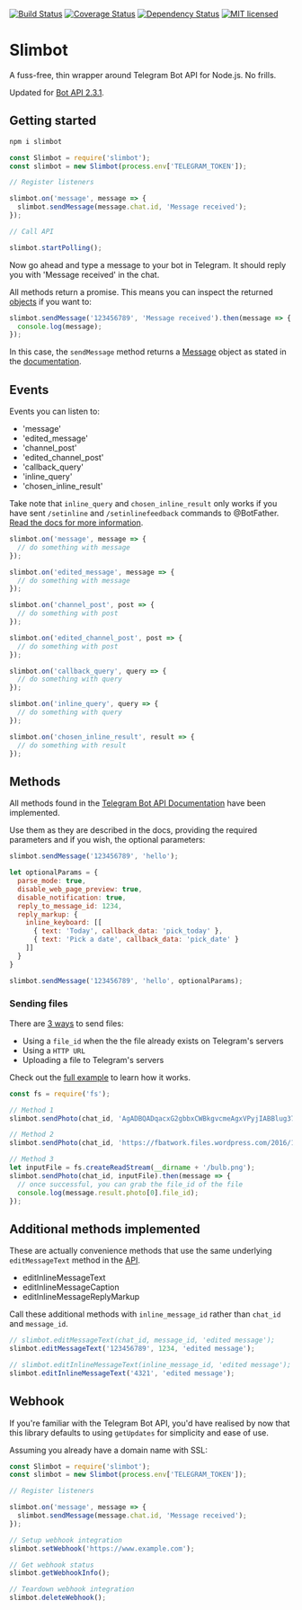 [![Build Status](https://travis-ci.org/edisonchee/slimbot.svg?branch=master)](https://travis-ci.org/edisonchee/slimbot)
[![Coverage Status](https://coveralls.io/repos/github/edisonchee/slimbot/badge.svg?branch=master)](https://coveralls.io/github/edisonchee/slimbot?branch=master)
[![Dependency Status](https://david-dm.org/edisonchee/slimbot.svg)](https://david-dm.org/edisonchee/slimbot)
[![MIT licensed](https://img.shields.io/badge/license-MIT-blue.svg)](https://raw.githubusercontent.com/edisonchee/slimbot/master/LICENSE)

# Slimbot

A fuss-free, thin wrapper around Telegram Bot API for Node.js. No frills.

Updated for [Bot API 2.3.1](https://core.telegram.org/bots/api-changelog#december-4-2016).

## Getting started

```javascript
npm i slimbot
```

```javascript
const Slimbot = require('slimbot');
const slimbot = new Slimbot(process.env['TELEGRAM_TOKEN']);

// Register listeners

slimbot.on('message', message => {
  slimbot.sendMessage(message.chat.id, 'Message received');
});

// Call API

slimbot.startPolling();
```

Now go ahead and type a message to your bot in Telegram. It should reply you with 'Message received' in the chat.

All methods return a promise. This means you can inspect the returned [objects](https://core.telegram.org/bots/api#available-types) if you want to:

```javascript
slimbot.sendMessage('123456789', 'Message received').then(message => {
  console.log(message);
});
```

In this case, the ```sendMessage``` method returns a [Message](https://core.telegram.org/bots/api#message) object as stated in the [documentation](https://core.telegram.org/bots/api#sendmessage).

## Events

Events you can listen to:
* 'message'
* 'edited_message'
* 'channel_post'
* 'edited_channel_post'
* 'callback_query'
* 'inline_query'
* 'chosen_inline_result'

Take note that ```inline_query``` and ```chosen_inline_result``` only works if you have sent ```/setinline``` and ```/setinlinefeedback``` commands to @BotFather. [Read the docs for more information](https://core.telegram.org/bots/inline).

```javascript
slimbot.on('message', message => {
  // do something with message
});

slimbot.on('edited_message', message => {
  // do something with message
});

slimbot.on('channel_post', post => {
  // do something with post
});

slimbot.on('edited_channel_post', post => {
  // do something with post
});

slimbot.on('callback_query', query => {
  // do something with query
});

slimbot.on('inline_query', query => {
  // do something with query
});

slimbot.on('chosen_inline_result', result => {
  // do something with result
});
```

## Methods

All methods found in the [Telegram Bot API Documentation](https://core.telegram.org/bots/api#available-methods) have been implemented.

Use them as they are described in the docs, providing the required parameters and if you wish, the optional parameters:

```javascript
slimbot.sendMessage('123456789', 'hello');

let optionalParams = {
  parse_mode: true,
  disable_web_page_preview: true,
  disable_notification: true,
  reply_to_message_id: 1234,
  reply_markup: {
    inline_keyboard: [[
      { text: 'Today', callback_data: 'pick_today' },
      { text: 'Pick a date', callback_data: 'pick_date' }
    ]]
  }
}

slimbot.sendMessage('123456789', 'hello', optionalParams);
```

### Sending files

There are [3 ways](https://core.telegram.org/bots/api#sending-files) to send files:
* Using a ```file_id``` when the the file already exists on Telegram's servers
* Using a ```HTTP URL```
* Uploading a file to Telegram's servers

Check out the [full example](https://github.com/edisonchee/slimbot/blob/master/examples/sendFile.js) to learn how it works.

```javascript
const fs = require('fs');

// Method 1
slimbot.sendPhoto(chat_id, 'AgADBQADqacxG2gbbxCWBkgvcmeAgxVPyjIABBlug37DKyhDEU0AAgI');

// Method 2
slimbot.sendPhoto(chat_id, 'https://fbatwork.files.wordpress.com/2016/10/govtech-logo.jpg');

// Method 3
let inputFile = fs.createReadStream(__dirname + '/bulb.png');
slimbot.sendPhoto(chat_id, inputFile).then(message => {
  // once successful, you can grab the file_id of the file
  console.log(message.result.photo[0].file_id);
});
```

## Additional methods implemented
These are actually convenience methods that use the same underlying ```editMessageText``` method in the [API](https://core.telegram.org/bots/api#editmessagetext).
* editInlineMessageText
* editInlineMessageCaption
* editInlineMessageReplyMarkup

Call these additional methods with ```inline_message_id``` rather than ```chat_id``` and ```message_id```.

```javascript
// slimbot.editMessageText(chat_id, message_id, 'edited message');
slimbot.editMessageText('123456789', 1234, 'edited message');

// slimbot.editInlineMessageText(inline_message_id, 'edited message');
slimbot.editInlineMessageText('4321', 'edited message');
```

## Webhook
If you're familiar with the Telegram Bot API, you'd have realised by now that this library defaults to using ```getUpdates``` for simplicity and ease of use.

Assuming you already have a domain name with SSL:
```javascript
const Slimbot = require('slimbot');
const slimbot = new Slimbot(process.env['TELEGRAM_TOKEN']);

// Register listeners

slimbot.on('message', message => {
  slimbot.sendMessage(message.chat.id, 'Message received');
});

// Setup webhook integration
slimbot.setWebhook('https://www.example.com');

// Get webhook status
slimbot.getWebhookInfo();

// Teardown webhook integration
slimbot.deleteWebhook();
```
